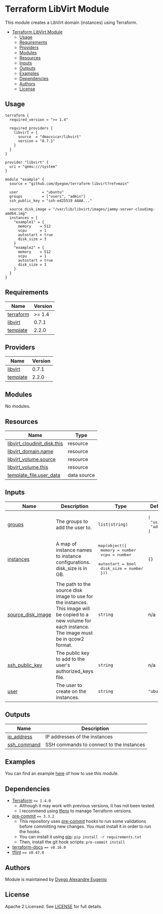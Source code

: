 # Terraform LibVirt Module

This module creates a LibVirt domain (instances) using Terraform.

- [Terraform LibVirt Module](#terraform-libvirt-module)
  - [Usage](#usage)
  - [Requirements](#requirements)
  - [Providers](#providers)
  - [Modules](#modules)
  - [Resources](#resources)
  - [Inputs](#inputs)
  - [Outputs](#outputs)
  - [Examples](#examples)
  - [Dependencies](#dependencies)
  - [Authors](#authors)
  - [License](#license)

## Usage

```hcl
terraform {
  required_version = ">= 1.4"

  required_providers {
    libvirt = {
      source  = "dmacvicar/libvirt"
      version = "0.7.1"
    }
  }
}

provider "libvirt" {
  uri = "qemu:///system"
}

module "example" {
  source = "github.com/dyegoe/terraform-libvirt?ref=main"

  user           = "ubuntu"
  groups         = ["users", "admin"]
  ssh_public_key = "ssh-ed25519 AAAA..."

  source_disk_image = "/var/lib/libvirt/images/jammy-server-cloudimg-amd64.img"
  instances = {
    "example1" = {
      memory    = 512
      vcpu      = 1
      autostart = true
      disk_size = 3
    }
    "example2" = {
      memory    = 512
      vcpu      = 1
      autostart = true
      disk_size = 3
    }
  }
}
```

<!-- markdownlint-disable MD033 -->
<!-- BEGIN_TF_DOCS -->
## Requirements

| Name | Version |
|------|---------|
| <a name="requirement_terraform"></a> [terraform](#requirement\_terraform) | >= 1.4 |
| <a name="requirement_libvirt"></a> [libvirt](#requirement\_libvirt) | 0.7.1 |
| <a name="requirement_template"></a> [template](#requirement\_template) | 2.2.0 |

## Providers

| Name | Version |
|------|---------|
| <a name="provider_libvirt"></a> [libvirt](#provider\_libvirt) | 0.7.1 |
| <a name="provider_template"></a> [template](#provider\_template) | 2.2.0 |

## Modules

No modules.

## Resources

| Name | Type |
|------|------|
| [libvirt_cloudinit_disk.this](https://registry.terraform.io/providers/dmacvicar/libvirt/0.7.1/docs/resources/cloudinit_disk) | resource |
| [libvirt_domain.name](https://registry.terraform.io/providers/dmacvicar/libvirt/0.7.1/docs/resources/domain) | resource |
| [libvirt_volume.source](https://registry.terraform.io/providers/dmacvicar/libvirt/0.7.1/docs/resources/volume) | resource |
| [libvirt_volume.this](https://registry.terraform.io/providers/dmacvicar/libvirt/0.7.1/docs/resources/volume) | resource |
| [template_file.user_data](https://registry.terraform.io/providers/hashicorp/template/2.2.0/docs/data-sources/file) | data source |

## Inputs

| Name | Description | Type | Default | Required |
|------|-------------|------|---------|:--------:|
| <a name="input_groups"></a> [groups](#input\_groups) | The groups to add the user to. | `list(string)` | <pre>[<br>  "users",<br>  "admin"<br>]</pre> | no |
| <a name="input_instances"></a> [instances](#input\_instances) | A map of instance names to instance configurations. disk\_size is in GB. | <pre>map(object({<br>    memory    = number<br>    vcpu      = number<br>    autostart = bool<br>    disk_size = number<br>  }))</pre> | `{}` | no |
| <a name="input_source_disk_image"></a> [source\_disk\_image](#input\_source\_disk\_image) | The path to the source disk image to use for the instances. This image will be copied to a new volume for each instance. The image must be in qcow2 format. | `string` | n/a | yes |
| <a name="input_ssh_public_key"></a> [ssh\_public\_key](#input\_ssh\_public\_key) | The public key to add to the user's authorized\_keys file. | `string` | n/a | yes |
| <a name="input_user"></a> [user](#input\_user) | The user to create on the instances. | `string` | `"ubuntu"` | no |

## Outputs

| Name | Description |
|------|-------------|
| <a name="output_ip_address"></a> [ip\_address](#output\_ip\_address) | IP addresses of the instances |
| <a name="output_ssh_command"></a> [ssh\_command](#output\_ssh\_command) | SSH commands to connect to the instances |
<!-- END_TF_DOCS -->
<!-- markdownlint-enable MD033 -->

## Examples

You can find an example [here](example/) of how to use this module.

## Dependencies

- [Terraform](https://www.terraform.io/downloads.html) `>= 1.4.0`
  - Although it may work with previous versions, it has not been tested.
  - I recommend using [tfenv](https://github.com/tfutils/tfenv) to manage Terraform versions.
- [pre-commit](https://pre-commit.com/) `== 3.3.2`
  - This repository uses [pre-commit](https://pre-commit.com/) hooks to run some validations before committing new changes. You must install it in order to run the hooks.
  - You can install it using [pip](https://pip.pypa.io/en/stable/installing/): `pip install -r requirements.txt`
  - Then, install the git hook scripts: `pre-commit install`
- [terraform-docs](https://terraform-docs.io/user-guide/installation/) `== v0.16.0`
- [tflint](https://github.com/terraform-linters/tflint) `== v0.47.0`

## Authors

Module is maintained by [Dyego Alexandre Eugenio](https://github.com/dyegoe)

## License

Apache 2 Licensed. See [LICENSE](https://github.com/dyegoe/terraform-libvirt/tree/master/LICENSE) for full details.
